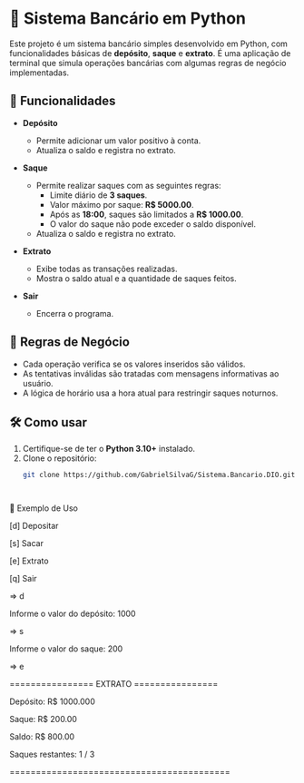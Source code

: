 # 🏦 Sistema Bancário em Python

Este projeto é um sistema bancário simples desenvolvido em Python, com funcionalidades básicas de **depósito**, **saque** e **extrato**. É uma aplicação de terminal que simula operações bancárias com algumas regras de negócio implementadas.

## 🚀 Funcionalidades

- **Depósito**
  - Permite adicionar um valor positivo à conta.
  - Atualiza o saldo e registra no extrato.

- **Saque**
  - Permite realizar saques com as seguintes regras:
    - Limite diário de **3 saques**.
    - Valor máximo por saque: **R$ 5000.00**.
    - Após as **18:00**, saques são limitados a **R$ 1000.00**.
    - O valor do saque não pode exceder o saldo disponível.
  - Atualiza o saldo e registra no extrato.

- **Extrato**
  - Exibe todas as transações realizadas.
  - Mostra o saldo atual e a quantidade de saques feitos.

- **Sair**
  - Encerra o programa.

## 🧠 Regras de Negócio

- Cada operação verifica se os valores inseridos são válidos.
- As tentativas inválidas são tratadas com mensagens informativas ao usuário.
- A lógica de horário usa a hora atual para restringir saques noturnos.

## 🛠️ Como usar

1. Certifique-se de ter o **Python 3.10+** instalado.
2. Clone o repositório:
   ```bash
   git clone https://github.com/GabrielSilvaG/Sistema.Bancario.DIO.git




📝 Exemplo de Uso

[d] Depositar

[s] Sacar

[e] Extrato

[q] Sair

=> d

Informe o valor do depósito: 1000


=> s

Informe o valor do saque: 200


=> e

================ EXTRATO ================

Depósito: R$ 1000.000

Saque: R$ 200.00


Saldo: R$ 800.00

Saques restantes: 1 / 3

==========================================


